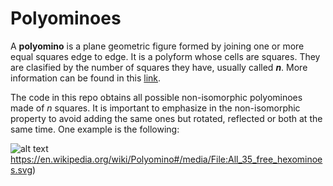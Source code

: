 # Polyominoes

A **polyomino** is a plane geometric figure formed by joining one or more equal squares edge to edge. It is a polyform whose cells are squares. They are clasified by the number of squares they have, usually called ***n***. More information can be found in this [link](https://en.wikipedia.org/wiki/Polyomino).

The code in this repo obtains all possible non-isomorphic polyominoes made of *n* squares. It is important to emphasize in the non-isomorphic property to avoid adding the same ones but rotated, reflected or both at the same time. One example is the following:

![alt text](https://en.wikipedia.org/wiki/Polyomino#/media/File:All_35_free_hexominoes.svg)https://en.wikipedia.org/wiki/Polyomino#/media/File:All_35_free_hexominoes.svg)
